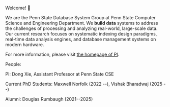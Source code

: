 Welcome! 👋

We are the Penn State Database System Group at Penn State Computer Science and Engineering Department. We **build data** systems to address the challenges
of processing and analyzing real-world, large-scale data. Our current research focuses on systematic indexing design paradigms, real-time data analysis
engines, and database management systems on modern hardware.

For more information, please visit [the homepage of PI](https://sites.psu.edu/dongx/).

People:

PI: Dong Xie, Assistant Professor at Penn State CSE

Current PhD Students: Maxwell Norfolk (2022 --), Vishak Bharadwaj (2025 --)

Alumni: Douglas Rumbaugh (2021--2025)
